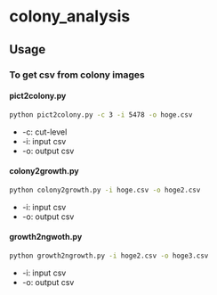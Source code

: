 # colony_analysis

## Usage
### To get csv from colony images
#### pict2colony.py
  ```sh
  python pict2colony.py -c 3 -i 5478 -o hoge.csv
  ```
- -c: cut-level
- -i: input csv
- -o: output csv

#### colony2growth.py
  ```sh
  python colony2growth.py -i hoge.csv -o hoge2.csv
  ```
- -i: input csv
- -o: output csv

#### growth2ngwoth.py
  ```sh
  python growth2ngrowth.py -i hoge2.csv -o hoge3.csv
  ```
- -i: input csv
- -o: output csv
